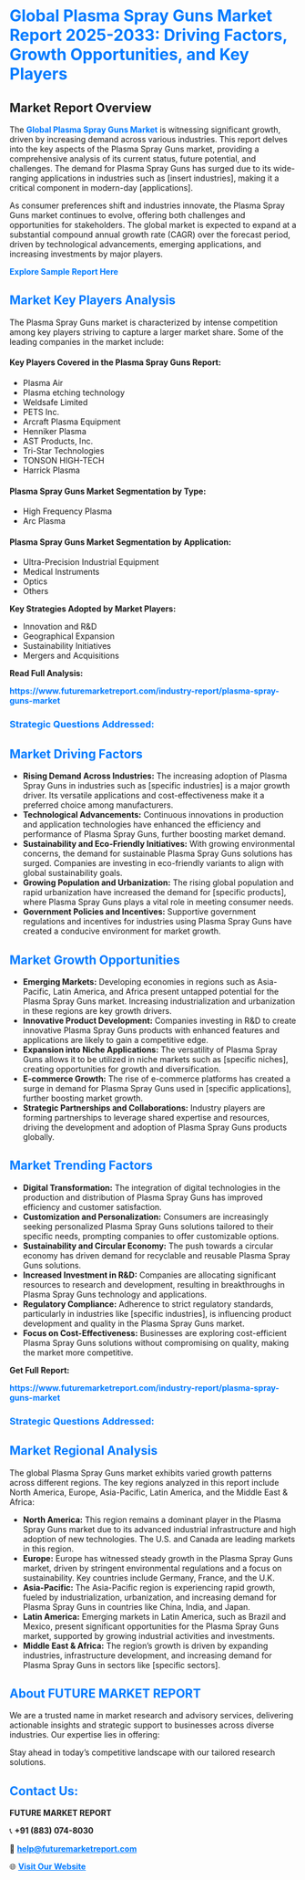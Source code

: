 <h1 style="color: #007BFF;">Global Plasma Spray Guns Market Report 2025-2033: Driving Factors, Growth Opportunities, and Key Players</h1>

<section id="overview">
<h2>Market Report Overview</h2>
<p>The <a href="https://www.futuremarketreport.com/industry-report/plasma-spray-guns-market" style="color: #007BFF; text-decoration: none;"><strong>Global Plasma Spray Guns Market</strong></a> is witnessing significant growth, driven by increasing demand across various industries. This report delves into the key aspects of the Plasma Spray Guns market, providing a comprehensive analysis of its current status, future potential, and challenges. The demand for Plasma Spray Guns has surged due to its wide-ranging applications in industries such as [insert industries], making it a critical component in modern-day [applications].</p>
<p>As consumer preferences shift and industries innovate, the Plasma Spray Guns market continues to evolve, offering both challenges and opportunities for stakeholders. The global market is expected to expand at a substantial compound annual growth rate (CAGR) over the forecast period, driven by technological advancements, emerging applications, and increasing investments by major players.</p>
</section>

<section id="overview">
<p><a href="https://www.futuremarketreport.com/request-sample/reportId=36869" style="color: #007BFF; text-decoration: none;"><strong>Explore Sample Report Here</strong></a></p>
</section>

<section id="key-players">
<h2 style="color: #007BFF;">Market Key Players Analysis</h2>
<p>The Plasma Spray Guns market is characterized by intense competition among key players striving to capture a larger market share. Some of the leading companies in the market include:</p>
<h4>Key Players Covered in the Plasma Spray Guns Report:</h4>
<ul><li>Plasma Air</li><li>Plasma etching technology</li><li>Weldsafe Limited</li><li>PETS Inc.</li><li>Arcraft Plasma Equipment</li><li>Henniker Plasma</li><li>AST Products, Inc.</li><li>Tri-Star Technologies</li><li>TONSON HIGH-TECH</li><li>Harrick Plasma</li></ul>
<h4>Plasma Spray Guns Market Segmentation by Type:</h4>
<ul><li>High Frequency Plasma</li><li>Arc Plasma</li></ul>

<h4>Plasma Spray Guns Market Segmentation by Application:</h4>
<ul><li>Ultra-Precision Industrial Equipment</li><li>Medical Instruments</li><li>Optics</li><li>Others</li></ul>
<p><strong>Key Strategies Adopted by Market Players:</strong></p>
<ul>
<li>Innovation and R&D</li>
<li>Geographical Expansion</li>
<li>Sustainability Initiatives</li>
<li>Mergers and Acquisitions</li>
</ul>
</section>

<section>
<p><strong>Read Full Analysis: </strong></p><a href="https://www.futuremarketreport.com/industry-report/plasma-spray-guns-market" style="color: #007BFF; text-decoration: none;"><strong>https://www.futuremarketreport.com/industry-report/plasma-spray-guns-market</strong></a>
<h3 style="color: #007BFF;">Strategic Questions Addressed:</h3>
</section>

<section id="driving-factors">
<h2 style="color: #007BFF;">Market Driving Factors</h2>
<ul>
<li><strong>Rising Demand Across Industries:</strong> The increasing adoption of Plasma Spray Guns in industries such as [specific industries] is a major growth driver. Its versatile applications and cost-effectiveness make it a preferred choice among manufacturers.</li>
<li><strong>Technological Advancements:</strong> Continuous innovations in production and application technologies have enhanced the efficiency and performance of Plasma Spray Guns, further boosting market demand.</li>
<li><strong>Sustainability and Eco-Friendly Initiatives:</strong> With growing environmental concerns, the demand for sustainable Plasma Spray Guns solutions has surged. Companies are investing in eco-friendly variants to align with global sustainability goals.</li>
<li><strong>Growing Population and Urbanization:</strong> The rising global population and rapid urbanization have increased the demand for [specific products], where Plasma Spray Guns plays a vital role in meeting consumer needs.</li>
<li><strong>Government Policies and Incentives:</strong> Supportive government regulations and incentives for industries using Plasma Spray Guns have created a conducive environment for market growth.</li>
</ul>
</section>

<section id="growth-opportunities">
<h2 style="color: #007BFF;">Market Growth Opportunities</h2>
<ul>
<li><strong>Emerging Markets:</strong> Developing economies in regions such as Asia-Pacific, Latin America, and Africa present untapped potential for the Plasma Spray Guns market. Increasing industrialization and urbanization in these regions are key growth drivers.</li>
<li><strong>Innovative Product Development:</strong> Companies investing in R&D to create innovative Plasma Spray Guns products with enhanced features and applications are likely to gain a competitive edge.</li>
<li><strong>Expansion into Niche Applications:</strong> The versatility of Plasma Spray Guns allows it to be utilized in niche markets such as [specific niches], creating opportunities for growth and diversification.</li>
<li><strong>E-commerce Growth:</strong> The rise of e-commerce platforms has created a surge in demand for Plasma Spray Guns used in [specific applications], further boosting market growth.</li>
<li><strong>Strategic Partnerships and Collaborations:</strong> Industry players are forming partnerships to leverage shared expertise and resources, driving the development and adoption of Plasma Spray Guns products globally.</li>
</ul>
</section>

<section id="trending-factors">
<h2 style="color: #007BFF;">Market Trending Factors</h2>
<ul>
<li><strong>Digital Transformation:</strong> The integration of digital technologies in the production and distribution of Plasma Spray Guns has improved efficiency and customer satisfaction.</li>
<li><strong>Customization and Personalization:</strong> Consumers are increasingly seeking personalized Plasma Spray Guns solutions tailored to their specific needs, prompting companies to offer customizable options.</li>
<li><strong>Sustainability and Circular Economy:</strong> The push towards a circular economy has driven demand for recyclable and reusable Plasma Spray Guns solutions.</li>
<li><strong>Increased Investment in R&D:</strong> Companies are allocating significant resources to research and development, resulting in breakthroughs in Plasma Spray Guns technology and applications.</li>
<li><strong>Regulatory Compliance:</strong> Adherence to strict regulatory standards, particularly in industries like [specific industries], is influencing product development and quality in the Plasma Spray Guns market.</li>
<li><strong>Focus on Cost-Effectiveness:</strong> Businesses are exploring cost-efficient Plasma Spray Guns solutions without compromising on quality, making the market more competitive.</li>
</ul>
</section>

<section>
<p><strong>Get Full Report: </strong></p><a href="https://www.futuremarketreport.com/industry-report/plasma-spray-guns-market" style="color: #007BFF; text-decoration: none;"><strong>https://www.futuremarketreport.com/industry-report/plasma-spray-guns-market</strong></a>
<h3 style="color: #007BFF;">Strategic Questions Addressed:</h3>
</section>


<section id="regional-analysis">
<h2 style="color: #007BFF;">Market Regional Analysis</h2>
<p>The global Plasma Spray Guns market exhibits varied growth patterns across different regions. The key regions analyzed in this report include North America, Europe, Asia-Pacific, Latin America, and the Middle East & Africa:</p>
<ul>
<li><strong>North America:</strong> This region remains a dominant player in the Plasma Spray Guns market due to its advanced industrial infrastructure and high adoption of new technologies. The U.S. and Canada are leading markets in this region.</li>
<li><strong>Europe:</strong> Europe has witnessed steady growth in the Plasma Spray Guns market, driven by stringent environmental regulations and a focus on sustainability. Key countries include Germany, France, and the U.K.</li>
<li><strong>Asia-Pacific:</strong> The Asia-Pacific region is experiencing rapid growth, fueled by industrialization, urbanization, and increasing demand for Plasma Spray Guns in countries like China, India, and Japan.</li>
<li><strong>Latin America:</strong> Emerging markets in Latin America, such as Brazil and Mexico, present significant opportunities for the Plasma Spray Guns market, supported by growing industrial activities and investments.</li>
<li><strong>Middle East & Africa:</strong> The region’s growth is driven by expanding industries, infrastructure development, and increasing demand for Plasma Spray Guns in sectors like [specific sectors].</li>
</ul>
</section>

<footer>
<h2 style="color: #007BFF;">About FUTURE MARKET REPORT</h2>
<p>We are a trusted name in market research and advisory services, delivering actionable insights and strategic support to businesses across diverse industries. Our expertise lies in offering:</p>

<p>Stay ahead in today’s competitive landscape with our tailored research solutions.</p>

<h2 style="color: #007BFF;">Contact Us:</h2>
<p><strong>FUTURE MARKET REPORT</strong></p>
<p>📞 <strong>+91 (883) 074-8030</strong></p>
<p>📧 <strong><a href="mailto:help@futuremarketreport.com" style="color: #007BFF;">help@futuremarketreport.com</a></strong></p>
<p>🌐 <strong><a href="https://www.futuremarketreport.com/" style="color: #007BFF;">Visit Our Website</a></strong></p>
</footer>